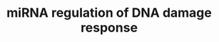---
annotations:
- id: PW:0000808
  parent: regulatory pathway
  type: Pathway Ontology
  value: microRNA pathway
- id: PW:0000099
  parent: regulatory pathway
  type: Pathway Ontology
  value: DNA repair pathway
authors:
- J.krumeich
- Stan.gaj
- Mkutmon
- Andra
- MaintBot
- MartijnVanIersel
- Khanspers
- Egonw
- AlexanderPico
- Zari
- Ryanmiller
- Susan
- Finterly
- Eweitz
- VanessaSousa
citedin:
- link: PMC8405074
- link: PMC6961668
- link: PMC5085087
description: This is the first of two pathways which deals with the DNA damage response.
  It comprises two central gene products (ATM and ATR) influenced by different sources
  of DNA damage (in blue). The two central genes can both be divides into their most
  important genes. For the ATM pathway these are TP53 and CHEK2, while CHEK1 is most
  important for the ATR pathway. The goal of this first pathway is to provide an overview
  of the most important gene products, processes and changes in cell condition elicited
  by the DNA damage response while keeping it clear and understandable. Also some
  microRNAs are implemented to visualize the possible effects they can induce. By
  doing so a better understanding of the role microRNA play in the DNA damage response
  might arise.  All processes take place in the cytoplasm, except when mentioned differently.  Proteins
  on this pathway have targeted assays available via the [https://assays.cancer.gov/available_assays?wp_id=WP1530
  CPTAC Assay Portal].
last-edited: 2021-05-24
organisms:
- Homo sapiens
redirect_from:
- /index.php/Pathway:WP1530
- /instance/WP1530
- /instance/WP1530_rr124175
revision: r124175
schema-jsonld:
- '@context': https://schema.org/
  '@id': https://wikipathways.github.io/pathways/WP1530.html
  '@type': Dataset
  creator:
    '@type': Organization
    name: WikiPathways
  description: This is the first of two pathways which deals with the DNA damage response.
    It comprises two central gene products (ATM and ATR) influenced by different sources
    of DNA damage (in blue). The two central genes can both be divides into their
    most important genes. For the ATM pathway these are TP53 and CHEK2, while CHEK1
    is most important for the ATR pathway. The goal of this first pathway is to provide
    an overview of the most important gene products, processes and changes in cell
    condition elicited by the DNA damage response while keeping it clear and understandable.
    Also some microRNAs are implemented to visualize the possible effects they can
    induce. By doing so a better understanding of the role microRNA play in the DNA
    damage response might arise.  All processes take place in the cytoplasm, except
    when mentioned differently.  Proteins on this pathway have targeted assays available
    via the [https://assays.cancer.gov/available_assays?wp_id=WP1530 CPTAC Assay Portal].
  keywords:
  - 7-hydroxystaurosporine
  - ABL1
  - APAF1
  - ATM
  - ATR
  - ATRIP
  - Alkylating agents
  - BAX
  - BBC3
  - BID
  - BRCA1
  - CASP3
  - CASP8
  - CASP9
  - CCNB1
  - CCNB2
  - CCNB3
  - CCND1
  - CCND2
  - CCND3
  - CCNE1
  - CCNE2
  - CCNG1
  - CDC25A
  - CDC25C
  - CDK1
  - CDK2
  - CDK4
  - CDK5
  - CDK6
  - CDKN1A
  - CDKN1B
  - CHEK1
  - CHEK2
  - CREB1
  - CYCS
  - Caffeine
  - DDB2
  - E2F1
  - Estradiol
  - FANCD2
  - FAS
  - GADD45A
  - GADD45B
  - GADD45G
  - H2AFX
  - HUS1
  - MDM2
  - MIR145
  - MIR15A
  - MIR20A
  - MRE11
  - NBN
  - PIDD
  - PMAIP1
  - PML
  - PRKDC
  - RAD1
  - RAD17
  - RAD50
  - RAD51
  - RAD52
  - RAD9A
  - RB1
  - RFC
  - RPA2
  - RRM2B
  - SESN1
  - SFN
  - SMC1A
  - TLK1
  - TLK2
  - TNFRSF10B
  - TP53
  - TP53AIP1
  - c-Myc
  - hsa-mir-24-1
  license: CC0
  name: miRNA regulation of DNA damage response
seo: CreativeWork
title: miRNA regulation of DNA damage response
wpid: WP1530
---